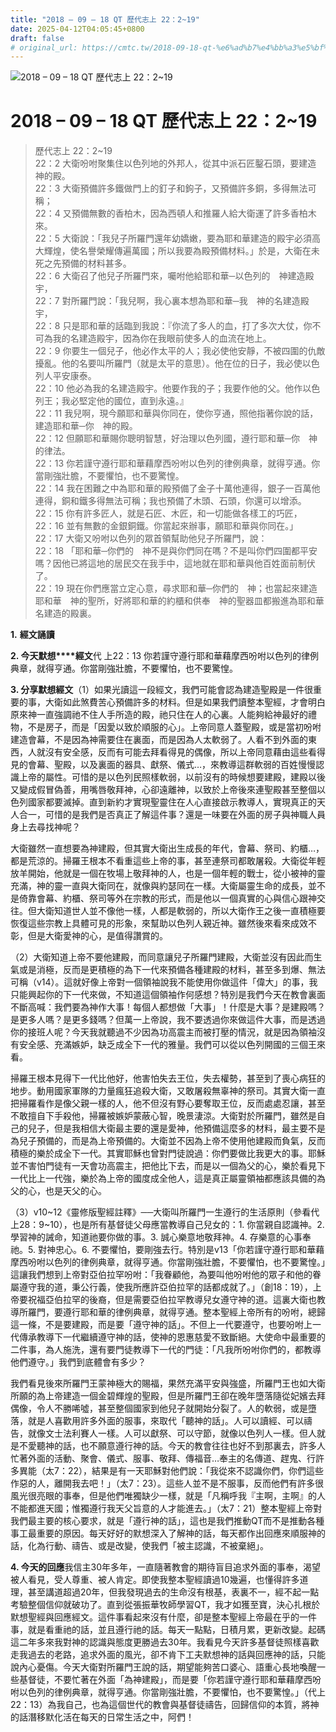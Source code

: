 ```yaml
---
title: "2018 – 09 – 18 QT 歷代志上 22：2~19"
date: 2025-04-12T04:05:45+0800
draft: false
# original_url: https://cmtc.tw/2018-09-18-qt-%e6%ad%b7%e4%bb%a3%e5%bf%97%e4%b8%8a-22%ef%bc%9a219
---
```


![2018 – 09 – 18 QT 歷代志上 22：2~19](/images/qt.jpg   "2018 – 09 – 18 QT 歷代志上 22：2~19")

# 2018 – 09 – 18 QT 歷代志上 22：2~19

> 歷代志上 22：2~19  
> 22：2 大衛吩咐聚集住以色列地的外邦人，從其中派石匠鑿石頭，要建造　神的殿。  
> 22：3 大衛預備許多鐵做門上的釘子和鉤子，又預備許多銅，多得無法可稱；  
> 22：4 又預備無數的香柏木，因為西頓人和推羅人給大衛運了許多香柏木來。  
> 22：5 大衛說：「我兒子所羅門還年幼嬌嫩，要為耶和華建造的殿宇必須高大輝煌，使名譽榮耀傳遍萬國；所以我要為殿預備材料。」於是，大衛在未死之先預備的材料甚多。  
> 22：6 大衛召了他兒子所羅門來，囑咐他給耶和華─以色列的　神建造殿宇，  
> 22：7 對所羅門說：「我兒啊，我心裏本想為耶和華─我　神的名建造殿宇，  
> 22：8 只是耶和華的話臨到我說：『你流了多人的血，打了多次大仗，你不可為我的名建造殿宇，因為你在我眼前使多人的血流在地上。  
> 22：9 你要生一個兒子，他必作太平的人；我必使他安靜，不被四圍的仇敵擾亂。他的名要叫所羅門（就是太平的意思）。他在位的日子，我必使以色列人平安康泰。  
> 22：10 他必為我的名建造殿宇。他要作我的子；我要作他的父。他作以色列王；我必堅定他的國位，直到永遠。』  
> 22：11 我兒啊，現今願耶和華與你同在，使你亨通，照他指著你說的話，建造耶和華─你　神的殿。  
> 22：12 但願耶和華賜你聰明智慧，好治理以色列國，遵行耶和華─你　神的律法。  
> 22：13 你若謹守遵行耶和華藉摩西吩咐以色列的律例典章，就得亨通。你當剛強壯膽，不要懼怕，也不要驚惶。  
> 22：14 我在困難之中為耶和華的殿預備了金子十萬他連得，銀子一百萬他連得，銅和鐵多得無法可稱；我也預備了木頭、石頭，你還可以增添。  
> 22：15 你有許多匠人，就是石匠、木匠，和一切能做各樣工的巧匠，  
> 22：16 並有無數的金銀銅鐵。你當起來辦事，願耶和華與你同在。」  
> 22：17 大衛又吩咐以色列的眾首領幫助他兒子所羅門，說：  
> 22：18 「耶和華─你們的　神不是與你們同在嗎？不是叫你們四圍都平安嗎？因他已將這地的居民交在我手中，這地就在耶和華與他百姓面前制伏了。  
> 22：19 現在你們應當立定心意，尋求耶和華─你們的　神；也當起來建造耶和華　神的聖所，好將耶和華的約櫃和供奉　神的聖器皿都搬進為耶和華名建造的殿裏。

**1.** **經文誦讀**

**2. 今天默想****經文**代 上22：13 你若謹守遵行耶和華藉摩西吩咐以色列的律例典章，就得亨通。你當剛強壯膽，不要懼怕，也不要驚惶。

**3. 分享默想經文**（1）如果光讀這一段經文，我們可能會認為建造聖殿是一件很重要的事，大衛如此煞費苦心預備許多的材料。但是如果我們讀整本聖經，才會明白原來神一直強調祂不住人手所造的殿，祂只住在人的心裏。人能夠給神最好的禮物，不是房子，而是「因愛以致於順服的心」。上帝同意人蓋聖殿，或是當初吩咐建造會幕，不是因為神需要住在裏面，而是因為人太軟弱了。人看不到外面的東西，人就沒有安全感，反而有可能去拜看得見的偶像，所以上帝同意藉由這些看得見的會幕、聖殿，以及裏面的器具、獻祭、儀式…，來教導這群軟弱的百姓慢慢認識上帝的屬性。可惜的是以色列民照樣軟弱，以前沒有的時候想要建殿，建殿以後又變成假冒偽善，用嘴唇敬拜神，心卻遠離神，以致於上帝後來連聖殿甚至整個以色列國家都要滅掉。直到新約才實現聖靈住在人心直接啟示教導人，實現真正的天人合一，可惜的是我們是否真正了解這件事？還是一味要在外面的房子與神職人員身上去尋找神呢？

大衛雖然一直想要為神建殿，但其實大衛出生成長的年代，會幕、祭司、約櫃…，都是荒涼的。掃羅王根本不看重這些上帝的事，甚至連祭司都敢屠殺。大衛從年輕放羊開始，他就是一個在牧場上敬拜神的人，也是一個年輕的戰士，從小被神的靈充滿，神的靈一直與大衛同在，就像與約瑟同在一樣。大衛屬靈生命的成長，並不是倚靠會幕、約櫃、祭司等外在宗教的形式，而是他以一個真實的心與信心跟神交往。但大衛知道世人並不像他一樣，人都是軟弱的，所以大衛作王之後一直積極要恢復這些宗教上具體可見的形象，來幫助以色列人親近神。雖然後來看來成效不彰，但是大衛愛神的心，是值得讚賞的。

（2）大衛知道上帝不要他建殿，而同意讓兒子所羅門建殿，大衛並沒有因此而生氣或是消極，反而是更積極的為下一代來預備各種建殿的材料，甚至多到爆、無法可稱（v14）。這就好像上帝對一個領袖說我不能使用你做這件「偉大」的事，我只能興起你的下一代來做，不知道這個領袖作何感想？特別是我們今天在教會裏面不斷高喊：我們要為神作大事！每個人都想做「大事」！什麼是大事？是建殿嗎？是更多人嗎？是更多錢嗎？但萬一上帝說，我不要透過你來做這件大事，而是透過你的接班人呢？今天我就聽過不少因為功高震主而被打壓的情況，就是因為領袖沒有安全感、充滿嫉妒，缺乏成全下一代的雅量。我們可以從以色列開國的三個王來看。

掃羅王根本見得下一代比他好，他害怕失去王位，失去權勢，甚至到了喪心病狂的地步。動用國家軍隊的力量瘋狂追殺大衛，又敢屠殺無辜神的祭司。其實大衛一直把掃羅看作是像父親一樣的人，他不但沒有野心要奪取王位，反而處處忍讓，甚至不敢擅自下手殺他，掃羅被嫉妒蒙蔽心智，晚景淒涼。大衛對於所羅門，雖然是自己的兒子，但是我相信大衛最主要的還是愛神，他預備這麼多的材料，最主要不是為兒子預備的，而是為上帝預備的。大衛並不因為上帝不使用他建殿而負氣，反而積極的樂於成全下一代。其實耶穌也曾對門徒說過：你們要做比我更大的事。耶穌並不害怕門徒有一天會功高震主，把他比下去，而是以一個為父的心，樂於看見下一代比上一代強，樂於為上帝的國度成全他人，這是真正屬靈領袖都應該具備的為父的心，也是天父的心。

（3）v10~12《靈修版聖經註釋》──大衛叫所羅門一生遵行的生活原則（參看代上28：9~10），也是所有基督徒父母應當教導自己兒女的：1. 你當親自認識神。2. 學習神的誡命，知道祂要你做的事。3. 誠心樂意地敬拜神。4. 存樂意的心事奉祂。5. 對神忠心。6. 不要懼怕，要剛強去行。特別是v13「你若謹守遵行耶和華藉摩西吩咐以色列的律例典章，就得亨通。你當剛強壯膽，不要懼怕，也不要驚惶。」這讓我們想到上帝對亞伯拉罕吩咐：「我眷顧他，為要叫他吩咐他的眾子和他的眷屬遵守我的道，秉公行義，使我所應許亞伯拉罕的話都成就了。」（創18：19），上帝要祝福亞伯拉罕的後裔，但是需要亞伯拉罕教導兒女遵守神的道。這裏大衛也教導所羅門，要遵行耶和華的律例典章，就得亨通。整本聖經上帝所有的吩咐，總歸這一條，不是要建殿，而是要「遵守神的話」。不但上一代要遵守，也要吩咐上一代傳承教導下一代繼續遵守神的話，使神的恩惠慈愛不致斷絕。大使命中最重要的二件事，為人施洗，還有要門徒教導下一代的門徒：「凡我所吩咐你們的，都教導他們遵守。」我們到底體會有多少？

我們看見後來所羅門王蒙神極大的賜福，果然充滿平安與強盛，所羅門王也如大衛所願的為上帝建造一個金碧輝煌的聖殿，但是所羅門王卻在晚年墮落隨從妃嬪去拜偶像，令人不勝唏噓，甚至整個國家到他兒子就開始分裂了。人的軟弱，或是墮落，就是人喜歡用許多外面的服事，來取代「聽神的話」。人可以讀經、可以禱告，就像文士法利賽人一樣。人可以獻祭、可以守節，就像以色列人一樣。但人就是不愛聽神的話，也不願意遵行神的話。今天的教會往往也好不到那裏去，許多人忙著外面的活動、聚會、儀式、服事、敬拜、傳福音…奉主的名傳道、趕鬼、行許多異能（太7：22），結果是有一天耶穌對他們說：「我從來不認識你們，你們這些作惡的人，離開我去吧！」（太7：23）。這些人並不是不服事，反而他們有許多很風光很亮眼的事奉，但是他們唯獨缺少一樣，就是「凡稱呼我『主啊，主啊』的人不能都進天國；惟獨遵行我天父旨意的人才能進去。」（太7：21）整本聖經上帝對我們最主要的核心要求，就是「遵行神的話」，這也是我們推動QT而不是推動各種事工最重要的原因。每天好好的默想深入了解神的話，每天都作出回應來順服神的話，化為行動、禱告、或是改變，使我們「被主認識，不被棄絕」。

**4. 今天的回應**我信主30年多年，一直隨著教會的期待盲目追求外面的事奉，渴望被人看見，受人尊重、被人肯定。即使我整本聖經讀過10幾遍，也懂得許多道理，甚至講道超過20年，但我發現過去的生命沒有根基，表裏不一，經不起一點考驗整個信仰就破功了。直到從張振華牧師學習QT，我才如獲至寶，決心扎根於默想聖經與回應經文。這件事看起來沒有什麼，卻是整本聖經上帝最在乎的一件事，就是看重祂的話，並且遵行祂的話。每天一點點，日積月累，更新改變。起碼這二年多來我對神的認識與態度更勝過去30年。我看見今天許多基督徒照樣喜歡走我過去的老路，追求外面的風光，卻不肯下工夫默想神的話與回應神的話，只能說內心憂傷。今天大衛對所羅門王說的話，期望能夠苦口婆心、語重心長地喚醒一些基督徒，不要忙著在外面「為神建殿」，而是要「你若謹守遵行耶和華藉摩西吩咐以色列的律例典章，就得亨通。你當剛強壯膽，不要懼怕，也不要驚惶。」（代上22：13）為我自己，也為這個世代的教會與基督徒禱告，回歸信仰的本質，將神的話潛移默化活在每天的日常生活之中，阿們！